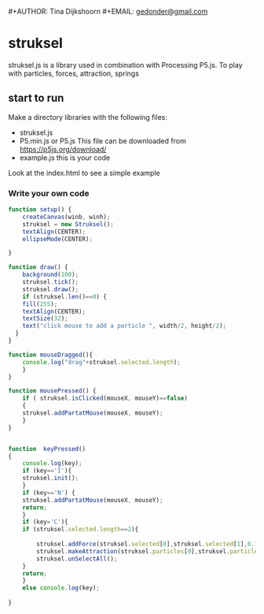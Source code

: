 #+AUTHOR:    Tina Dijkshoorn
#+EMAIL:     gedonder@gmail.com

# struksel
struksel.js is a library used in combination with Processing P5.js. To play with particles, forces, attraction, springs


## start to run
Make a directory libraries with the following files:
- struksel.js
- P5.min.js or P5.js This file can be downloaded from https://p5js.org/download/
- example.js this is your code

Look at the index.html to see a simple example



### Write your own code 
``` javascript
function setup() {
    createCanvas(winb, winh);
    struksel = new Struksel();
    textAlign(CENTER);
    ellipseMode(CENTER);

}

function draw() {
    background(100);
    struksel.tick();
    struksel.draw();
    if (struksel.len()==0) {
	fill(255);
	textAlign(CENTER);
	textSize(32);
	text("click mouse to add a particle ", width/2, height/2);
  }
}

function mouseDragged(){
    console.log("drag"+struksel.selected.length);
    }
}

function mousePressed() {
    if ( struksel.isClicked(mouseX, mouseY)==false)
    {
	struksel.addPartatMouse(mouseX, mouseY);
    }
}


function  keyPressed()
{
    console.log(key);
    if (key=='I'){
	struksel.init();
    }
    if (key=='N') {
	struksel.addPartatMouse(mouseX, mouseY);
	return;
    }
    if (key='C'){
	if (struksel.selected.length==2){
	   
	    struksel.addForce(struksel.selected[0],struksel.selected[1],0.1,10);
	    struksel.makeAttraction(struksel.particles[0],struksel.particles[1],0.1,5);
	    struksel.unSelectAll();	    
	}
	return;
    }    
    else console.log(key);
    
}



```

#### 
